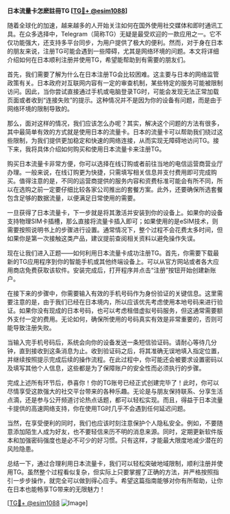 **日本流量卡怎麽註冊TG [[TG💪+ @esim1088](https://t.me/s/esim1088)]**

随着全球化的加速，越来越多的人开始关注如何在国外使用社交媒体和即时通讯工具。在众多选择中，Telegram（简称TG）无疑是最受欢迎的一款应用之一。它不仅功能强大，还支持多平台同步，为用户提供了极大的便利。然而，对于身在日本的朋友来说，注册TG可能会遇到一些障碍，尤其是网络环境的问题。本文将详细介绍如何在日本顺利注册并使用TG，希望能帮助到有需要的朋友们。

首先，我们需要了解为什么在日本注册TG会比较困难。这主要与日本的网络监管政策有关。日本政府对互联网内容有一定的审查机制，某些特定的服务可能被限制访问。因此，当你尝试直接通过手机或电脑登录TG时，可能会发现无法正常加载页面或者收到“连接失败”的提示。这种情况并不是因为你的设备有问题，而是由于网络环境的限制导致的。

那么，面对这样的情况，我们应该怎么办呢？其实，解决这个问题的方法有很多，其中最简单有效的方式就是使用日本的流量卡。日本的流量卡可以帮助我们绕过这些限制，为我们提供更加稳定和快速的网络连接，从而实现无障碍地访问TG。接下来，我将具体介绍如何购买和使用日本流量卡来注册TG。

购买日本流量卡非常方便，你可以选择在线订购或者前往当地的电信运营商营业厅办理。一般来说，在线订购更为快捷，只需填写相关信息并支付费用即可完成购买。值得注意的是，不同的运营商提供的服务内容和资费标准可能会有所不同，所以在选购之前一定要仔细比较各家公司推出的套餐方案。此外，还要确保所选套餐包含足够的数据流量，以便满足日常使用的需要。

一旦获得了日本流量卡，下一步就是将其激活并安装到你的设备上。如果你的设备支持物理SIM卡插槽，那么直接将流量卡插入即可；如果使用的是eSIM技术，则需要按照说明书上的步骤进行设置。通常情况下，整个过程不会花费太多时间，但如果你是第一次接触这类产品，建议提前查阅相关资料以避免操作失误。

现在让我们进入正题——如何利用日本流量卡成功注册TG。首先，你需要下载最新的TG应用程序到你的智能手机或其他终端设备上。可以从官方网站或者各大应用商店免费获取该软件。安装完成后，打开程序并点击“注册”按钮开始创建新账户。

在接下来的步骤中，你需要输入有效的手机号码作为身份验证的关键信息。这里需要注意的是，由于我们已经在日本境内，所以应该优先考虑使用本地号码来进行验证。如果你没有现成的日本号码，也可以考虑租借虚拟号码服务，但这通常需要额外支付一定的费用。无论如何，确保所使用的号码真实有效是非常重要的，否则可能导致注册失败。

当输入完手机号码后，系统会向你的设备发送一条短信验证码。请耐心等待几分钟，直到接收到这条消息为止。收到验证码之后，将其准确无误地填入指定位置，并继续按照提示完成后续的操作流程。在此过程中，你可能还会被要求设置密码以及填写其他个人信息，这些都是为了保障账户的安全性而必须执行的步骤。

完成上述所有环节后，恭喜你！你的TG账号已经正式创建完毕了！此时，你可以尽情享受这款强大的社交平台带来的各种乐趣。无论是与朋友保持联系、分享生活点滴，还是参与公开频道讨论热点话题，都可以轻松实现。而且，得益于日本流量卡提供的高速网络支持，你在使用TG时几乎不会遇到任何延迟问题。

当然，在享受便利的同时，我们也应该时刻注意保护个人隐私安全。例如，不要随意添加陌生人成为好友，也不要轻信来历不明的消息来源。同时，定期更新软件版本和加强密码强度也是必不可少的好习惯。只有这样，才能最大限度地减少潜在的风险隐患。

总结一下，通过合理利用日本流量卡，我们可以轻松突破地域限制，顺利注册并使用TG。虽然整个过程看似复杂，但实际上只要掌握了正确的方法，并严格按照指引一步步操作，就完全可以做到得心应手。希望这篇指南能够对你有所帮助，让你在日本也能畅享TG带来的无限魅力！

[[TG💪+ @esim1088](https://t.me/s/esim1088) ![Image](https://i.postimg.cc/4NQfJmqS/Snipaste-2025-05-13-00-14-12.png)]
